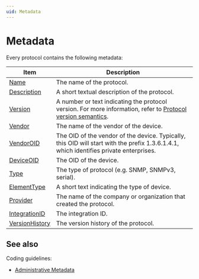 ```yaml
---
uid: Metadata
---
```


# Metadata

Every protocol contains the following metadata:

| Item                                           | Description                                                                                                                                   |
|------------------------------------------------|-----------------------------------------------------------------------------------------------------------------------------------------------|
| [Name](xref:Protocol.Name)                     | The name of the protocol.                                                                                                                     |
| [Description](xref:Protocol.Description)       | A short textual description of the protocol.                                                                                                  |
| [Version](xref:Protocol.Version)               | A number or text indicating the protocol version. For more information, refer to [Protocol version semantics](xref:ProtocolVersionSemantics). |
| [Vendor](xref:Protocol.Vendor)                 | The name of the vendor of the device.                                                                                                         |
| [VendorOID](xref:Protocol.VendorOID)           | The OID of the vendor of the device. Typically, this OID will start with the prefix 1.3.6.1.4.1, which identifies private enterprises.        |
| [DeviceOID](xref:Protocol.DeviceOID)           | The OID of the device.                                                                                                                        |
| [Type](xref:Protocol.Type)                     | The type of protocol (e.g. SNMP, SNMPv3, serial).                                                                                             |
| [ElementType](xref:Protocol.ElementType)       | A short text indicating the type of device.                                                                                                   |
| [Provider](xref:Protocol.Provider)             | The name of the company or organization that created the protocol.                                                                            |
| [IntegrationID](xref:Protocol.IntegrationID)   | The integration ID.                                                                                                                           |
| [VersionHistory](xref:Protocol.VersionHistory) | The version history of the protocol.                                                                                                          |

## See also

Coding guidelines:

- [Administrative Metadata](xref:Comment_metadata)
